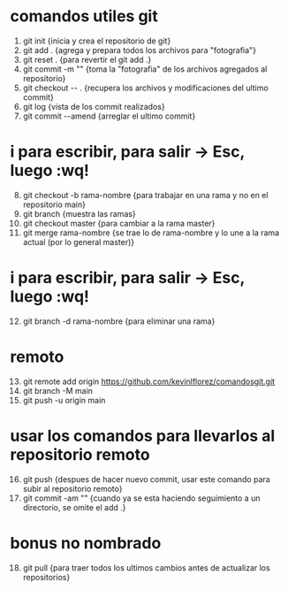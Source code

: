 
# comandos utiles git

1. git init             {inicia y crea el repositorio de git}
2. git add .            {agrega y prepara todos los archivos para "fotografia"}
3. git reset .          {para revertir el git add .}
4. git commit -m ""     {toma la "fotografia" de los archivos agregados al repositorio}
5. git checkout -- .    {recupera los archivos y modificaciones del ultimo commit}
6. git log              {vista de los commit realizados}
7. git commit --amend   {arreglar el ultimo commit}
# i para escribir, para salir -> Esc, luego :wq!
8. git checkout -b rama-nombre  {para trabajar en una rama y no en el repositorio main}
9. git branch                   {muestra las ramas}
10. git checkout master         {para cambiar a la rama master}
11. git merge rama-nombre       {se trae lo de rama-nombre y lo une a la rama actual (por lo general master)}
# i para escribir, para salir -> Esc, luego :wq!
12. git branch -d rama-nombre   {para eliminar una rama}
# remoto
13. git remote add origin https://github.com/kevinlflorez/comandosgit.git
14. git branch -M main
15. git push -u origin main
# usar los comandos para llevarlos al repositorio remoto
16. git push            {despues de hacer nuevo commit, usar este comando para subir al repositorio remoto}
17. git commit -am ""   {cuando ya se esta haciendo seguimiento a un directorio, se omite el add .}
# bonus no nombrado
18. git pull            {para traer todos los ultimos cambios antes de actualizar los repositorios}

